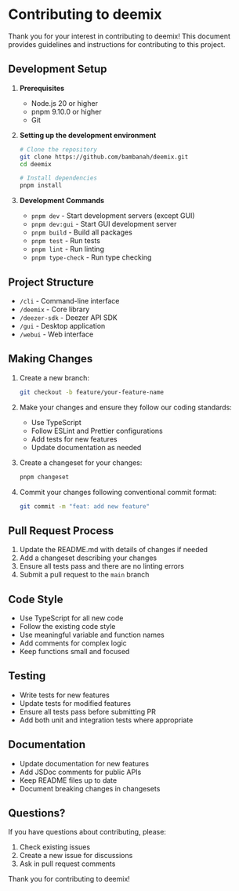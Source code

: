# Contributing to deemix

Thank you for your interest in contributing to deemix! This document provides guidelines and instructions for contributing to this project.

## Development Setup

1. **Prerequisites**
   - Node.js 20 or higher
   - pnpm 9.10.0 or higher
   - Git

2. **Setting up the development environment**

   ```bash
   # Clone the repository
   git clone https://github.com/bambanah/deemix.git
   cd deemix

   # Install dependencies
   pnpm install
   ```

3. **Development Commands**
   - `pnpm dev` - Start development servers (except GUI)
   - `pnpm dev:gui` - Start GUI development server
   - `pnpm build` - Build all packages
   - `pnpm test` - Run tests
   - `pnpm lint` - Run linting
   - `pnpm type-check` - Run type checking

## Project Structure

- `/cli` - Command-line interface
- `/deemix` - Core library
- `/deezer-sdk` - Deezer API SDK
- `/gui` - Desktop application
- `/webui` - Web interface

## Making Changes

1. Create a new branch:

   ```bash
   git checkout -b feature/your-feature-name
   ```

2. Make your changes and ensure they follow our coding standards:
   - Use TypeScript
   - Follow ESLint and Prettier configurations
   - Add tests for new features
   - Update documentation as needed

3. Create a changeset for your changes:

   ```bash
   pnpm changeset
   ```

4. Commit your changes following conventional commit format:

   ```bash
   git commit -m "feat: add new feature"
   ```

## Pull Request Process

1. Update the README.md with details of changes if needed
2. Add a changeset describing your changes
3. Ensure all tests pass and there are no linting errors
4. Submit a pull request to the `main` branch

## Code Style

- Use TypeScript for all new code
- Follow the existing code style
- Use meaningful variable and function names
- Add comments for complex logic
- Keep functions small and focused

## Testing

- Write tests for new features
- Update tests for modified features
- Ensure all tests pass before submitting PR
- Add both unit and integration tests where appropriate

## Documentation

- Update documentation for new features
- Add JSDoc comments for public APIs
- Keep README files up to date
- Document breaking changes in changesets

## Questions?

If you have questions about contributing, please:

1. Check existing issues
2. Create a new issue for discussions
3. Ask in pull request comments

Thank you for contributing to deemix!
